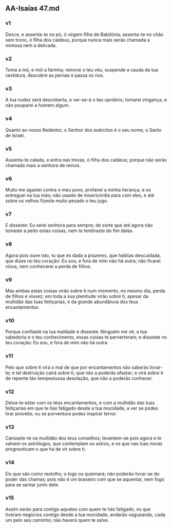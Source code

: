 ## AA-Isaías 47.md
### v1
 Desce, e assenta-te no pó, ó virgem filha de Babilônia; assenta-te no chão sem trono, ó filha dos caldeus, porque nunca mais serás chamada a mimosa nem a delicada.
### v2
 Toma a mó, e mói a farinha; remove o teu véu, suspende a cauda da tua vestidura, descobre as pernas e passa os rios.
### v3
 A tua nudez será descoberta, e ver-se-á o teu opróbrio; tomarei vingança, e não pouparei a homem algum.
### v4
 Quanto ao nosso Redentor, o Senhor dos exércitos é o seu nome, o Santo de Israel.
### v5
 Assenta-te calada, e entra nas trevas, ó filha dos caldeus; porque não serás chamada mais a senhora de reinos.
### v6
 Muito me agastei contra o meu povo, profanei a minha herança, e os entreguei na tua mão; não usaste de misericórdia para com eles, e até sobre os velhos fizeste muito pesado o teu jugo.
### v7
 E disseste: Eu serei senhora para sempre; de sorte que até agora não tomaste a peito estas coisas, nem te lembraste do fim delas.
### v8
 Agora pois ouve isto, tu que és dada a prazeres, que habitas descuidada, que dizes no teu coração: Eu sou, e fora de mim não há outra; não ficarei viúva, nem conhecerei a perda de filhos.
### v9
 Mas ambas estas coisas virão sobre ti num momento, no mesmo dia, perda de filhos e viuvez; em toda a sua plenitude virão sobre ti, apesar da multidão das tuas feitiçarias, e da grande abundância dos teus encantamentos.
### v10
 Porque confiaste na tua maldade e disseste: Ninguém me vê; a tua sabedoria e o teu conhecimento, essas coisas te perverteram; e disseste no teu coração: Eu sou, e fora de mim não há outra.
### v11
 Pelo que sobre ti virá o mal de que por encantamentos não saberás livrar-te; e tal destruição cairá sobre ti, que não a poderás afastar; e virá sobre ti de repente tão tempestuosa desolação, que não a poderás conhecer.
### v12
 Deixa-te estar com os teus encantamentos, e com a multidão das tuas feitiçarias em que te hás fatigado desde a tua mocidade, a ver se podes tirar proveito, ou se porventura podes inspirar terror.
### v13
 Cansaste-te na multidão dos teus conselhos; levantem-se pois agora e te salvem os astrólogos, que contemplam os astros, e os que nas luas novas prognosticam o que há de vir sobre ti.
### v14
 Eis que são como restolho; o logo os queimará; não poderão livrar-se do poder das chamas; pois não é um braseiro com que se aquentar, nem fogo para se sentar junto dele.
### v15
 Assim serão para contigo aqueles com quem te hás fatigado, os que tiveram negócios contigo desde a tua mocidade; andarão vagueando, cada um pelo seu caminho; não haverá quem te salve.
